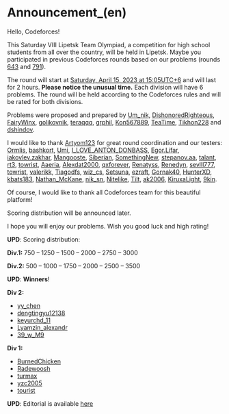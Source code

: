 # Announcement_(en)

Hello, Codeforces!

This Saturday VIII Lipetsk Team Olympiad, a competition for high school students from all over the country, will be held in Lipetsk. Maybe you participated in previous Codeforces rounds based on our problems (rounds [643](https://codeforces.com/contest/1355) and [791](https://codeforces.com/contest/1679)).

The round will start at [Saturday, April 15, 2023 at 15:05UTC+6](https://codeforces.com/https://www.timeanddate.com/worldclock/fixedtime.html?day=15&month=4&year=2023&hour=12&min=5&sec=0&p1=166) and will last for 2 hours. **Please notice the unusual time.** Each division will have 6 problems. The round will be held according to the Codeforces rules and will be rated for both divisions.

Problems were proposed and prepared by [Um_nik](https://codeforces.com/profile/Um_nik "Legendary Grandmaster Um_nik"), [DishonoredRighteous](https://codeforces.com/profile/DishonoredRighteous "Grandmaster DishonoredRighteous"), [FairyWinx](https://codeforces.com/profile/FairyWinx "Grandmaster FairyWinx"), [golikovnik](https://codeforces.com/profile/golikovnik "Grandmaster golikovnik"), [teraqqq](https://codeforces.com/profile/teraqqq "International Grandmaster teraqqq"), [grphil](https://codeforces.com/profile/grphil "Master grphil"), [Kon567889](https://codeforces.com/profile/Kon567889 "Master Kon567889"), [TeaTime](https://codeforces.com/profile/TeaTime "Master TeaTime"), [Tikhon228](https://codeforces.com/profile/Tikhon228 "Master Tikhon228") and [dshindov](https://codeforces.com/profile/dshindov "Candidate Master dshindov").

I would like to thank [Artyom123](https://codeforces.com/profile/Artyom123 "Grandmaster Artyom123") for great round coordination and our testers: [Ormlis](https://codeforces.com/profile/Ormlis "Legendary Grandmaster Ormlis"), [bashkort](https://codeforces.com/profile/bashkort "Grandmaster bashkort"), [Umi](https://codeforces.com/profile/Umi "Grandmaster Umi"), [I_LOVE_ANTON_DONBASS](https://codeforces.com/profile/I_LOVE_ANTON_DONBASS "Grandmaster I_LOVE_ANTON_DONBASS"), [Egor.Lifar](https://codeforces.com/profile/Egor.Lifar "Grandmaster Egor.Lifar"), [iakovlev.zakhar](https://codeforces.com/profile/iakovlev.zakhar "Grandmaster iakovlev.zakhar"), [Mangooste](https://codeforces.com/profile/Mangooste "International Grandmaster Mangooste"), [Siberian](https://codeforces.com/profile/Siberian "Grandmaster Siberian"), [SomethingNew](https://codeforces.com/profile/SomethingNew "International Grandmaster SomethingNew"), [stepanov.aa](https://codeforces.com/profile/stepanov.aa "Grandmaster stepanov.aa"), [talant](https://codeforces.com/profile/talant "Grandmaster talant"), [rt3](https://codeforces.com/profile/rt3 "Master rt3"), [towrist](https://codeforces.com/profile/towrist "Master towrist"), [Aaeria](https://codeforces.com/profile/Aaeria "Master Aaeria"), [Alexdat2000](https://codeforces.com/profile/Alexdat2000 "Master Alexdat2000"), [qxforever](https://codeforces.com/profile/qxforever "Master qxforever"), [Renatyss](https://codeforces.com/profile/Renatyss "Master Renatyss"), [Renedyn](https://codeforces.com/profile/Renedyn "Master Renedyn"), [sevlll777](https://codeforces.com/profile/sevlll777 "Master sevlll777"), [towrist](https://codeforces.com/profile/towrist "Master towrist"), [valerikk](https://codeforces.com/profile/valerikk "Master valerikk"), [Tiagodfs](https://codeforces.com/profile/Tiagodfs "Candidate Master Tiagodfs"), [wiz_cs](https://codeforces.com/profile/wiz_cs "Candidate Master wiz_cs"), [Setsuna](https://codeforces.com/profile/Setsuna "Candidate Master Setsuna"), [ezraft](https://codeforces.com/profile/ezraft "Expert ezraft"), [Gornak40](https://codeforces.com/profile/Gornak40 "Expert Gornak40"), [HunterXD](https://codeforces.com/profile/HunterXD "Expert HunterXD"), [kbats183](https://codeforces.com/profile/kbats183 "Expert kbats183"), [Nathan_McKane](https://codeforces.com/profile/Nathan_McKane "Expert Nathan_McKane"), [nik_sn](https://codeforces.com/profile/nik_sn "Expert nik_sn"), [Nitelike](https://codeforces.com/profile/Nitelike "Expert Nitelike"), [Tilt](https://codeforces.com/profile/Tilt "Expert Tilt"), [ak2006](https://codeforces.com/profile/ak2006 "Specialist ak2006"), [KiruxaLight](https://codeforces.com/profile/KiruxaLight "Specialist KiruxaLight"), [9kin](https://codeforces.com/profile/9kin "Pupil 9kin").

Of course, I would like to thank all Codeforces team for this beautiful platform!

Scoring distribution will be announced later.

I hope you will enjoy our problems. Wish you good luck and high rating!

**UPD**: Scoring distribution:

**Div.1:** 750 – 1250 – 1500 – 2000 – 2750 – 3000

**Div.2:** 500 – 1000 – 1750 – 2000 – 2500 – 3500

**UPD**: **Winners**!

**Div 2:**

 * [yy_chen](https://codeforces.com/profile/yy_chen "Expert yy_chen")
* [dengtingyu12138](https://codeforces.com/profile/dengtingyu12138 "Expert dengtingyu12138")
* [keyurchd_11](https://codeforces.com/profile/keyurchd_11 "Expert keyurchd_11")
* [Lyamzin_alexandr](https://codeforces.com/profile/Lyamzin_alexandr "Expert Lyamzin_alexandr")
* [39_w_M9](https://codeforces.com/profile/39_w_M9 "Expert 39_w_M9")

**Div 1:**

 * [BurnedChicken](https://codeforces.com/profile/BurnedChicken "International Grandmaster BurnedChicken")
* [Radewoosh](https://codeforces.com/profile/Radewoosh "Legendary Grandmaster Radewoosh")
* [turmax](https://codeforces.com/profile/turmax "Legendary Grandmaster turmax")
* [yzc2005](https://codeforces.com/profile/yzc2005 "International Grandmaster yzc2005")
* [tourist](https://codeforces.com/profile/tourist "Legendary Grandmaster tourist")

**UPD**: Editorial is available [here](Tutorial_(en).md)

